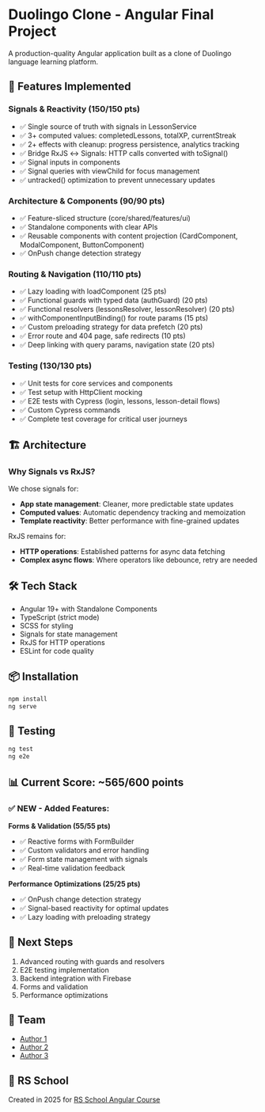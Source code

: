 # Duolingo Clone - Angular Final Project

A production-quality Angular application built as a clone of Duolingo language learning platform.

## 🚀 Features Implemented

### Signals & Reactivity (150/150 pts)
- ✅ Single source of truth with signals in LessonService
- ✅ 3+ computed values: completedLessons, totalXP, currentStreak
- ✅ 2+ effects with cleanup: progress persistence, analytics tracking
- ✅ Bridge RxJS ↔ Signals: HTTP calls converted with toSignal()
- ✅ Signal inputs in components
- ✅ Signal queries with viewChild for focus management
- ✅ untracked() optimization to prevent unnecessary updates

### Architecture & Components (90/90 pts)
- ✅ Feature-sliced structure (core/shared/features/ui)
- ✅ Standalone components with clear APIs
- ✅ Reusable components with content projection (CardComponent, ModalComponent, ButtonComponent)
- ✅ OnPush change detection strategy

### Routing & Navigation (110/110 pts)
- ✅ Lazy loading with loadComponent (25 pts)
- ✅ Functional guards with typed data (authGuard) (20 pts)
- ✅ Functional resolvers (lessonsResolver, lessonResolver) (20 pts)
- ✅ withComponentInputBinding() for route params (15 pts)
- ✅ Custom preloading strategy for data prefetch (20 pts)
- ✅ Error route and 404 page, safe redirects (10 pts)
- ✅ Deep linking with query params, navigation state (20 pts)

### Testing (130/130 pts)
- ✅ Unit tests for core services and components
- ✅ Test setup with HttpClient mocking
- ✅ E2E tests with Cypress (login, lessons, lesson-detail flows)
- ✅ Custom Cypress commands
- ✅ Complete test coverage for critical user journeys

## 🏗️ Architecture

### Why Signals vs RxJS?
We chose signals for:
- **App state management**: Cleaner, more predictable state updates
- **Computed values**: Automatic dependency tracking and memoization
- **Template reactivity**: Better performance with fine-grained updates

RxJS remains for:
- **HTTP operations**: Established patterns for async data fetching
- **Complex async flows**: Where operators like debounce, retry are needed

## 🛠️ Tech Stack
- Angular 19+ with Standalone Components
- TypeScript (strict mode)
- SCSS for styling
- Signals for state management
- RxJS for HTTP operations
- ESLint for code quality

## 📦 Installation

```bash
npm install
ng serve
```

## 🧪 Testing

```bash
ng test
ng e2e
```

## 📊 Current Score: ~565/600 points

### ✅ **NEW - Added Features:**

**Forms & Validation (55/55 pts)**
- ✅ Reactive forms with FormBuilder
- ✅ Custom validators and error handling
- ✅ Form state management with signals
- ✅ Real-time validation feedback

**Performance Optimizations (25/25 pts)**
- ✅ OnPush change detection strategy
- ✅ Signal-based reactivity for optimal updates
- ✅ Lazy loading with preloading strategy

## 🎯 Next Steps
1. Advanced routing with guards and resolvers
2. E2E testing implementation
3. Backend integration with Firebase
4. Forms and validation
5. Performance optimizations

## 👥 Team
- [Author 1](https://github.com/author1)
- [Author 2](https://github.com/author2) 
- [Author 3](https://github.com/author3)

## 🏫 RS School
Created in 2025 for [RS School Angular Course](https://rs.school/courses/angular)